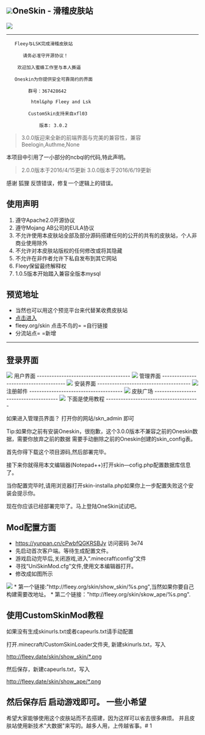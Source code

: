 <img src="http://images-10010175.cos.myqcloud.com/oneskin%5B3.0%5D/Oneskin.ico" />OneSkin - 滑稽皮肤站
-------------------------------------

<img src="http://fleey-10010175.file.myqcloud.com/QQ%E5%9B%BE%E7%89%8720160215221456.gif" />
 
--------------------------------------
       Fleey与LSK完成滑稽皮肤站
      
          请务必准守开源协议！
          
        欢迎加入蜜蜂工作室与本人撕逼
             
       Oneskin为你提供安全可靠简约的界面
        
            群号：367428642  
        
             html&php Fleey and Lsk
             
            CustomSkin支持来自xfl03
        
                版本: 3.0.2

> 3.0.0版迎来全新的前端界面与完美的兼容性，兼容Beelogin,Authme,None
             
本项目中引用了一小部分的ncbql的代码,特此声明。

> 2.0.0版本于2016/4/15更新
> 3.0.0版本于2016/6/19更新

感谢 狐狸 反馈错误，修复一个逻辑上的错误。

> 
使用声明
--------------------------------------
1. 遵守Apache2.0开源协议<br>
2. 遵守Mojang AB公司的EULA协议<br>
3. 不允许使用本皮肤站全部及部分源码搭建任何的公开的共有的皮肤站，个人非商业使用除外<br>
4. 不允许对本皮肤站版权的任何修改或将其隐藏<br>
5. 不允许在非作者允许下私自发布到其它网站<br>
6. Fleey保留最终解释权<br>
7. 1.0.5版本开始踏入兼容全版本mysql

预览地址
--------------------------------------
* 当然也可以用这个预览平台来代替某收费皮肤站
* [点击进入](fleey.org/skin)
* fleey.org/skin 点击不鸟的= =自行链接
* 分流站点= =新增
--------------------------------------
登录界面
--------------------------------------
<img src="http://images-10010175.cos.myqcloud.com/oneskin%5B3.0%5D/%E7%99%BB%E9%99%86%E7%95%8C%E9%9D%A2.png" />
用户界面
--------------------------------------
<img src="http://images-10010175.cos.myqcloud.com/oneskin%5B3.0%5D/%E7%94%A8%E6%88%B7%E7%95%8C%E9%9D%A2.png" />
管理界面
--------------------------------------
<img src="http://images-10010175.cos.myqcloud.com/oneskin%5B3.0%5D/%E5%90%8E%E5%8F%B0.png" />
安装界面
--------------------------------------
<img src="http://images-10010175.cos.myqcloud.com/oneskin%5B3.0%5D/%E5%AE%89%E8%A3%85%E7%95%8C%E9%9D%A2.png" />
注册邮件
--------------------------------------
<img src="http://images-10010175.cos.myqcloud.com/oneskin%5B3.0%5D/%E9%82%AE%E4%BB%B6.png" />
皮肤广场
--------------------------------------
<img src="http://images-10010175.cos.myqcloud.com/oneskin%5B3.0%5D/%E7%9A%AE%E8%82%A4%E5%B9%BF%E5%9C%BA.png" />
下面是使用教程
--------------------------------------

如果进入管理员界面？ 打开你的网站/skn_admin  即可

Tip:如果你之前有安装Oneskin，很抱歉，这个3.0.0版本不兼容之前的Oneskin数据，需要你放弃之前的数据
需要手动删除之前的Oneskin创建的skin_config表。

首先你得下载这个项目源码,然后部署完毕。

接下来你就得用本文编辑器(Notepad++)打开skin—cofig.php配置数据库信息了。

当你配置完毕时,请用浏览器打开skin-installa.php如果你上一步配置失败这个安装会提示你。

现在你应该已经部署完毕了。马上登陆OneSkin试试吧。

Mod配置方面
--------------------------------------
* https://yunpan.cn/cPwbfQGKRSBJy  访问密码 3e74
* 先启动首次客户端。等待生成配置文件。
* 游戏启动完毕后,关闭游戏,进入“.minecraft\config”文件
* 寻找“UniSkinMod.cfg”文件,使用文本编辑器打开。
* 修改成如图所示
<img src="http://fleey-10010175.file.myqcloud.com/QQ%E5%9B%BE%E7%89%8720160215234103.png"/>
* 第一个链接:"http://fleey.org/skin/show_skin/%s.png",当然如果你要自己构建需要改地址。
* 第二个链接："http://fleey.org/skin/skow_ape/%s.png".

使用CustomSkinMod教程
--------------------------------------
如果没有生成skinurls.txt或者capeurls.txt请手动配置

打开.minecraft/CustomSkinLoader文件夹, 新建skinurls.txt，写入
	
http://fleey.date/skin/show_skin/*.png

然后保存，新建capeurls.txt，写入
	
http://fleey.date/skin/show_ape/*.png

然后保存后 启动游戏即可。
一些小希望
--------------------------------------
希望大家能够使用这个皮肤站而不去搭建，因为这样可以省去很多麻烦。
并且皮肤站使用新技术"大数据"来写的。越多人用，上传越省事。# 1
